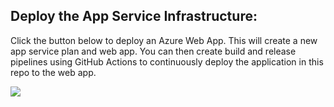 ## Deploy the App Service Infrastructure:

Click the button below to deploy an Azure Web App. This will create a new app service plan and web app. You can then create build and release pipelines using GitHub Actions to continuously deploy the application in this repo to the web app.

<a href="https://portal.azure.com/#create/Microsoft.Template/uri/https%3A%2F%2Fraw.githubusercontent.com%2Fromanrabodzei%2FAzure-Templates-for-IaC%2Fmaster%2Fazure-deploy.json" target="_blank">
    <img src="http://azuredeploy.net/deploybutton.png"/>
</a>
